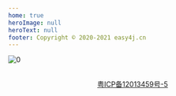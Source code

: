 ```yaml
---
home: true
heroImage: null
heroText: null
footer: Copyright © 2020-2021 easy4j.cn
---
```


![0](/team.png)
<p align="center"><br/><a href="http://beian.miit.gov.cn/" target=_blank>粤ICP备12013459号-5</a></p>
